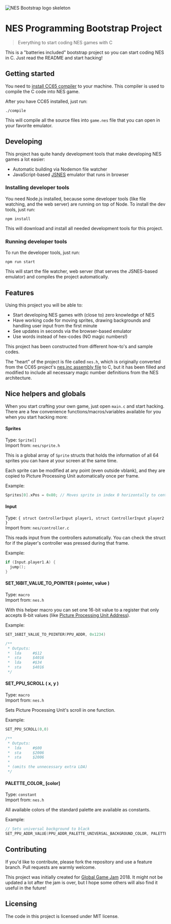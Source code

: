 ![NES Bootstrap logo skeleton](https://github.com/jehna/nes-bootstrap/blob/master/logo.png?raw=true)

# NES Programming Bootstrap Project
> Everything to start coding NES games with C

This is a "batteries included" bootstrap project so you can start coding NES in
C. Just read the README and start hacking!

## Getting started

You need to [install CC65
compiler](http://cc65.github.io/cc65/getting-started.html) to your machine. This
compiler is used to compile the C code into NES game.

After you have CC65 installed, just run:

```shell
./compile
```

This will compile all the source files into `game.nes` file that you can open in
your favorite emulator.

## Developing

This project has quite handy development tools that make developing NES games a
lot easier:

- Automatic building via Nodemon file watcher
- JavaScript-based [JSNES](https://github.com/bfirsh/jsnes) emulator that runs
  in browser

### Installing developer tools

You need Node.js installed, because some developer tools (like file watching,
and the web server) are running on top of Node. To install the dev tools, just
run:

```shell
npm install
```

This will download and install all needed development tools for this project.

### Running developer tools

To run the developer tools, just run:

```shell
npm run start
```

This will start the file watcher, web server (that serves the JSNES-based
emulator) and compiles the project automatically.

## Features

Using this project you will be able to:
* Start developing NES games with (close to) zero knowledge of NES
* Have working code for moving sprites, drawing backgrounds and handling user
  input from the first minute
* See updates in seconds via the browser-based emulator
* Use words instead of hex-codes (NO magic numbers!)

This project has been constructed from different how-to's and sample codes.

The "heart" of the project is file called `nes.h`, which is originally converted
from the CC65 project's [nes.inc assembly
file](https://github.com/cc65/cc65/blob/master/asminc/nes.inc) to C, but it has
been filled and modified to include all necessary magic number definitions from
the NES architecture.

## Nice helpers and globals

When you start crafting your own game, just open `main.c` and start hacking.
There are a few convenience functions/macros/variables available for you when
you start hacking more:

#### Sprites
Type: `Sprite[]`  
Import from: `nes/sprite.h`

This is a global array of `Sprite` structs that holds the information of all 64
sprites you can have at your screen at the same time.

Each sprite can be modified at any point (even outside vblank), and they are
copied to Picture Processing Unit automatically once per frame.

Example:
```c
Sprites[0].xPos = 0x80; // Moves sprite in index 0 horizontally to center
```

#### Input
Type: `{ struct ControllerInput player1, struct ControllerInput player2 }`  
Import from: `nes/controller.c`

This reads input from the controllers automatically. You can check the struct
for if the player's controller was pressed during that frame.

Example:
```c
if (Input.player1.A) {
  jump();
}
```

#### SET_16BIT_VALUE_TO_POINTER ( pointer, value )
Type: `macro`  
Import from: `nes.h`

With this helper macro you can set one 16-bit value to a register that only
accepts 8-bit values (like [Picture Processing Unit
Address](https://wiki.nesdev.com/w/index.php/PPU_registers#Address_.28.242006.29_.3E.3E_write_x2)).

Example:
```c
SET_16BIT_VALUE_TO_POINTER(PPU_ADDR, 0x1234)

/**
 * Outputs:
 *  lda     #$12
 *  sta     $4016
 *  lda     #$34
 *  sta     $4016
 */
```

#### SET_PPU_SCROLL ( x, y )
Type: `macro`  
Import from: `nes.h`

Sets Picture Processing Unit's scroll in one function.

Example:
```c
SET_PPU_SCROLL(0,0)

/**
 * Outputs:
 *  lda     #$00
 *  sta     $2006
 *  sta     $2006
 *
 * (omits the unnecessary extra LDA)
 */
```

#### PALETTE_COLOR_ [color]
Type: `constant`  
Import from: `nes.h`

All available colors of the standard palette are available as constants.

Example:
```c
// Sets universal background to black
SET_PPU_ADDR_VALUE(PPU_ADDR_PALETTE_UNIVERSAL_BACKGROUND_COLOR, PALETTE_COLOR_BLACK);
```

## Contributing

If you'd like to contribute, please fork the repository and use a feature
branch. Pull requests are warmly welcome.

This project was initially created for [Global Game
Jam](https://globalgamejam.org/) 2018. It might not be updated a lot after the
jam is over, but I hope some others will also find it useful in the future!

## Licensing

The code in this project is licensed under MIT license.
